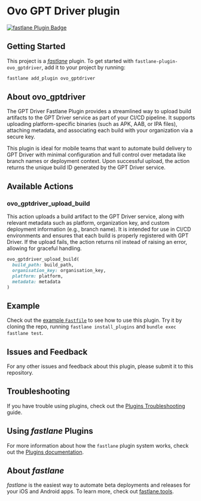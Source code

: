 # Ovo GPT Driver plugin

[![fastlane Plugin Badge](https://rawcdn.githack.com/fastlane/fastlane/master/fastlane/assets/plugin-badge.svg)](https://rubygems.org/gems/fastlane-plugin-ovo_gptdriver)

## Getting Started

This project is a [_fastlane_](https://github.com/fastlane/fastlane) plugin. To get started with `fastlane-plugin-ovo_gptdriver`, add it to your project by running:

```bash
fastlane add_plugin ovo_gptdriver
```

## About ovo_gptdriver

The GPT Driver Fastlane Plugin provides a streamlined way to upload build artifacts to the GPT Driver service as part of your CI/CD pipeline. It supports uploading platform-specific binaries (such as APK, AAB, or IPA files), attaching metadata, and associating each build with your organization via a secure key.

This plugin is ideal for mobile teams that want to automate build delivery to GPT Driver with minimal configuration and full control over metadata like branch names or deployment context. Upon successful upload, the action returns the unique build ID generated by the GPT Driver service.

## Available Actions

### ovo_gptdriver_upload_build

This action uploads a build artifact to the GPT Driver service, along with relevant metadata such as platform, organization key, and custom deployment information (e.g., branch name). It is intended for use in CI/CD environments and ensures that each build is properly registered with GPT Driver. If the upload fails, the action returns nil instead of raising an error, allowing for graceful handling.

```ruby
ovo_gptdriver_upload_build(
  build_path: build_path,
  organisation_key: organisation_key,
  platform: platform,
  metadata: metadata
)
```

## Example

Check out the [example `Fastfile`](fastlane/Fastfile) to see how to use this plugin. Try it by cloning the repo, running `fastlane install_plugins` and `bundle exec fastlane test`.

## Issues and Feedback

For any other issues and feedback about this plugin, please submit it to this repository.

## Troubleshooting

If you have trouble using plugins, check out the [Plugins Troubleshooting](https://docs.fastlane.tools/plugins/plugins-troubleshooting/) guide.

## Using _fastlane_ Plugins

For more information about how the `fastlane` plugin system works, check out the [Plugins documentation](https://docs.fastlane.tools/plugins/create-plugin/).

## About _fastlane_

_fastlane_ is the easiest way to automate beta deployments and releases for your iOS and Android apps. To learn more, check out [fastlane.tools](https://fastlane.tools).
